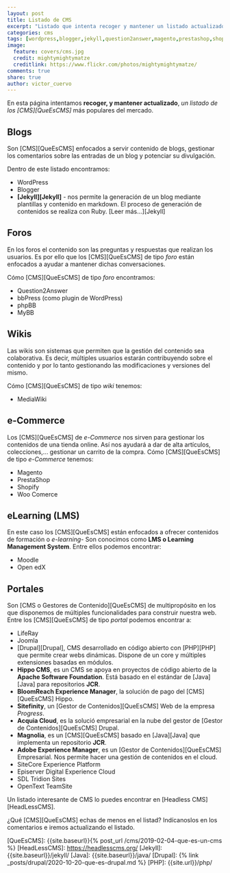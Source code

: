 ```yaml
---
layout: post
title: Listado de CMS
excerpt: "Listado que intenta recoger y mantener un listado actualizado de CMS del mercado, para que sirva como base de posibles selecciones."
categories: cms
tags: [wordpress,blogger,jekyll,question2answer,magento,prestashop,shopify,moodle,openedx,liferay,joomla,drupal]
image:
  feature: covers/cms.jpg
  credit: mightymightymatze
  creditlink: https://www.flickr.com/photos/mightymightymatze/
comments: true
share: true
author: victor_cuervo
---
```


En esta página intentamos **recoger, y mantener actualizado**, *un listado de los [CMS][QueEsCMS]* más populares del mercado.

## Blogs
Son [CMS][QueEsCMS] enfocados a servir contenido de blogs, gestionar los comentarios sobre las entradas de un blog y potenciar su divulgación.

Dentro de este listado encontramos:

* WordPress
* Blogger
* **[Jekyll][Jekyll]** - nos permite la generación de un blog mediante plantillas y contenido en markdown. El proceso de generación de contenidos se realiza con Ruby. [Leer más...][Jekyll]

## Foros
En los foros el contenido son las preguntas y respuestas que realizan los usuarios. Es por ello que los [CMS][QueEsCMS] de tipo *foro* están enfocados a ayudar a mantener dichas conversaciones.

Cómo [CMS][QueEsCMS] de tipo *foro* encontramos:

* Question2Answer
* bbPress (como plugin de WordPress)
* phpBB
* MyBB

## Wikis
Las wikis son sistemas que permiten que la gestión del contenido sea colaborativa. Es decir, múltiples usuarios estarán contribuyendo sobre el contenido y por lo tanto gestionando las modificaciones y versiones del mismo.

Cómo [CMS][QueEsCMS] de tipo *wiki* tenemos:

* MediaWiki

## e-Commerce
Los [CMS][QueEsCMS] de *e-Commerce* nos sirven para gestionar los contenidos de una tienda online. Así nos ayudará a dar de alta artículos, colecciones,... gestionar un carrito de la compra. Cómo [CMS][QueEsCMS] de tipo *e-Commerce* tenemos:

* Magento
* PrestaShop
* Shopify
* Woo Comerce

## eLearning (LMS)
En este caso los [CMS][QueEsCMS] están enfocados a ofrecer contenidos de formación o *e-learning*- Son conocimos como **LMS o Learning Management System**. Entre ellos podemos encontrar:

* Moodle
* Open edX

## Portales
Son [CMS o Gestores de Contenido][QueEsCMS] de multipropósito en los que disponemos de múltiples funcionalidades para construir nuestra web. Entre los [CMS][QueEsCMS] de tipo *portal* podemos encontrar a:

* LifeRay
* Joomla
* [Drupal][Drupal], CMS desarrollado en código abierto con [PHP][PHP] que permite crear webs dinámicas. Dispone de un core y múltiples extensiones basadas en módulos.
* **Hippo CMS**, es un CMS se apoya en proyectos de código abierto de la **Apache Software Foundation**. Está basado en el estándar de [Java][Java] para repositorios **JCR**.
* **BloomReach Experience Manager**, la solución de pago del [CMS][QueEsCMS] Hippo.
* **Sitefinity**, un [Gestor de Contenidos][QueEsCMS] Web de la empresa *Progress*.
* **Acquia Cloud**, es la solució empresarial en la nube del gestor de [Gestor de Contenidos][QueEsCMS] Drupal.
* **Magnolia**, es un [CMS][QueEsCMS] basado en [Java][Java] que implementa un repositorio **JCR**.
* **Adobe Experience Manager**, es un [Gestor de Contenidos][QueEsCMS] Empresarial. Nos permite hacer una gestión de contenidos en el cloud.
* SiteCore Experience Platform
* Episerver Digital Experience Cloud
* SDL Tridion Sites
* OpenText TeamSite

Un listado interesante de CMS lo puedes encontrar en [Headless CMS][HeadLessCMS].

¿Qué [CMS][QueEsCMS] echas de menos en el listad? Indícanoslos en los comentarios e iremos actualizando el listado.


[QueEsCMS]: {{site.baseurl}}{% post_url /cms/2019-02-04-que-es-un-cms %}
[HeadLessCMS]: https://headlesscms.org/
[Jekyll]: {{site.baseurl}}/jekyll/
[Java]: {{site.baseurl}}/java/
[Drupal]: {% link _posts/drupal/2020-10-20-que-es-drupal.md %}
[PHP]: {{site.url}}/php/
